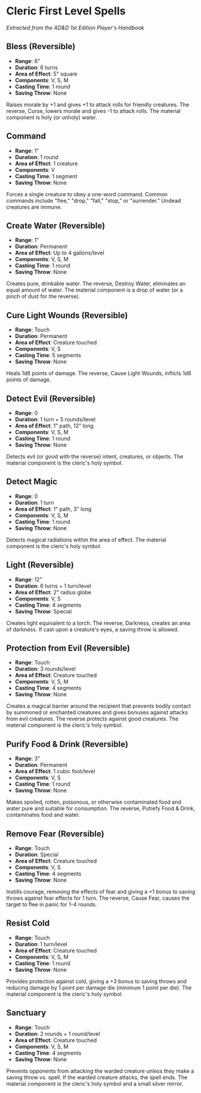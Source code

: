 # Cleric First Level Spells

*Extracted from the AD&D 1st Edition Player's Handbook*

## Bless (Reversible)
- **Range**: 6"
- **Duration**: 6 turns
- **Area of Effect**: 5" square
- **Components**: V, S, M
- **Casting Time**: 1 round
- **Saving Throw**: None

Raises morale by +1 and gives +1 to attack rolls for friendly creatures. The reverse, Curse, lowers morale and gives -1 to attack rolls. The material component is holy (or unholy) water.

## Command
- **Range**: 1"
- **Duration**: 1 round
- **Area of Effect**: 1 creature
- **Components**: V
- **Casting Time**: 1 segment
- **Saving Throw**: None

Forces a single creature to obey a one-word command. Common commands include "flee," "drop," "fall," "stop," or "surrender." Undead creatures are immune.

## Create Water (Reversible)
- **Range**: 1"
- **Duration**: Permanent
- **Area of Effect**: Up to 4 gallons/level
- **Components**: V, S, M
- **Casting Time**: 1 round
- **Saving Throw**: None

Creates pure, drinkable water. The reverse, Destroy Water, eliminates an equal amount of water. The material component is a drop of water (or a pinch of dust for the reverse).

## Cure Light Wounds (Reversible)
- **Range**: Touch
- **Duration**: Permanent
- **Area of Effect**: Creature touched
- **Components**: V, S
- **Casting Time**: 5 segments
- **Saving Throw**: None

Heals 1d8 points of damage. The reverse, Cause Light Wounds, inflicts 1d8 points of damage.

## Detect Evil (Reversible)
- **Range**: 0
- **Duration**: 1 turn + 5 rounds/level
- **Area of Effect**: 1" path, 12" long
- **Components**: V, S, M
- **Casting Time**: 1 round
- **Saving Throw**: None

Detects evil (or good with the reverse) intent, creatures, or objects. The material component is the cleric's holy symbol.

## Detect Magic
- **Range**: 0
- **Duration**: 1 turn
- **Area of Effect**: 1" path, 3" long
- **Components**: V, S, M
- **Casting Time**: 1 round
- **Saving Throw**: None

Detects magical radiations within the area of effect. The material component is the cleric's holy symbol.

## Light (Reversible)
- **Range**: 12"
- **Duration**: 6 turns + 1 turn/level
- **Area of Effect**: 2" radius globe
- **Components**: V, S
- **Casting Time**: 4 segments
- **Saving Throw**: Special

Creates light equivalent to a torch. The reverse, Darkness, creates an area of darkness. If cast upon a creature's eyes, a saving throw is allowed.

## Protection from Evil (Reversible)
- **Range**: Touch
- **Duration**: 3 rounds/level
- **Area of Effect**: Creature touched
- **Components**: V, S, M
- **Casting Time**: 4 segments
- **Saving Throw**: None

Creates a magical barrier around the recipient that prevents bodily contact by summoned or enchanted creatures and gives bonuses against attacks from evil creatures. The reverse protects against good creatures. The material component is the cleric's holy symbol.

## Purify Food & Drink (Reversible)
- **Range**: 3"
- **Duration**: Permanent
- **Area of Effect**: 1 cubic foot/level
- **Components**: V, S
- **Casting Time**: 1 round
- **Saving Throw**: None

Makes spoiled, rotten, poisonous, or otherwise contaminated food and water pure and suitable for consumption. The reverse, Putrefy Food & Drink, contaminates food and water.

## Remove Fear (Reversible)
- **Range**: Touch
- **Duration**: Special
- **Area of Effect**: Creature touched
- **Components**: V, S
- **Casting Time**: 4 segments
- **Saving Throw**: None

Instills courage, removing the effects of fear and giving a +1 bonus to saving throws against fear effects for 1 turn. The reverse, Cause Fear, causes the target to flee in panic for 1-4 rounds.

## Resist Cold
- **Range**: Touch
- **Duration**: 1 turn/level
- **Area of Effect**: Creature touched
- **Components**: V, S, M
- **Casting Time**: 1 round
- **Saving Throw**: None

Provides protection against cold, giving a +3 bonus to saving throws and reducing damage by 1 point per damage die (minimum 1 point per die). The material component is the cleric's holy symbol.

## Sanctuary
- **Range**: Touch
- **Duration**: 2 rounds + 1 round/level
- **Area of Effect**: Creature touched
- **Components**: V, S, M
- **Casting Time**: 4 segments
- **Saving Throw**: None

Prevents opponents from attacking the warded creature unless they make a saving throw vs. spell. If the warded creature attacks, the spell ends. The material component is the cleric's holy symbol and a small silver mirror.
